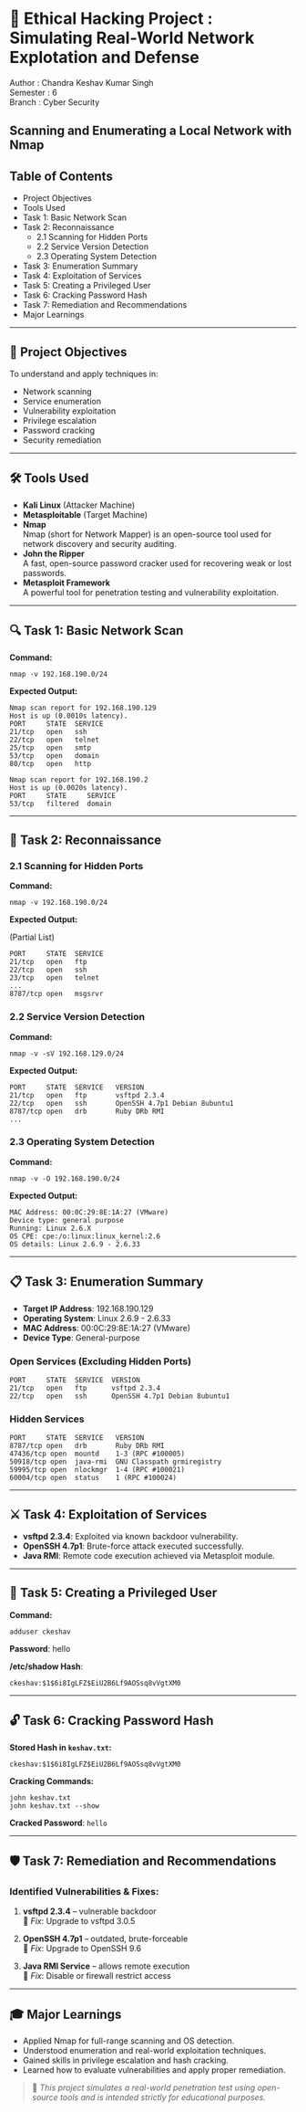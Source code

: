 # 🔐 Ethical Hacking Project : Simulating Real-World Network Explotation and Defense
Author : Chandra Keshav Kumar Singh  
Semester : 6  
Branch : Cyber Security  
## Scanning and Enumerating a Local Network with Nmap

## Table of Contents

- Project Objectives
- Tools Used
- Task 1: Basic Network Scan
- Task 2: Reconnaissance
  - 2.1 Scanning for Hidden Ports
  - 2.2 Service Version Detection
  - 2.3 Operating System Detection
- Task 3: Enumeration Summary
- Task 4: Exploitation of Services
- Task 5: Creating a Privileged User
- Task 6: Cracking Password Hash
- Task 7: Remediation and Recommendations
- Major Learnings

---

## 🎯 Project Objectives

To understand and apply techniques in:

- Network scanning
- Service enumeration
- Vulnerability exploitation
- Privilege escalation
- Password cracking
- Security remediation

---

## 🛠 Tools Used

- **Kali Linux** (Attacker Machine)
- **Metasploitable** (Target Machine)
- **Nmap**  
  Nmap (short for Network Mapper) is an open-source tool used for network discovery and security auditing.
- **John the Ripper**  
  A fast, open-source password cracker used for recovering weak or lost passwords.
- **Metasploit Framework**  
  A powerful tool for penetration testing and vulnerability exploitation.

---

## 🔍 Task 1: Basic Network Scan

**Command:**

```
nmap -v 192.168.190.0/24
```

**Expected Output:**

```
Nmap scan report for 192.168.190.129
Host is up (0.0010s latency).
PORT     STATE  SERVICE
21/tcp   open   ssh
22/tcp   open   telnet
25/tcp   open   smtp
53/tcp   open   domain
80/tcp   open   http

Nmap scan report for 192.168.190.2
Host is up (0.0020s latency).
PORT     STATE     SERVICE
53/tcp   filtered  domain
```

---

## 🧭 Task 2: Reconnaissance

### 2.1 Scanning for Hidden Ports

**Command:**

```
nmap -v 192.168.190.0/24
```

**Expected Output:**

(Partial List)

```
PORT     STATE  SERVICE
21/tcp   open   ftp
22/tcp   open   ssh
23/tcp   open   telnet
...
8787/tcp open   msgsrvr
```

### 2.2 Service Version Detection

**Command:**

```
nmap -v -sV 192.168.129.0/24
```

**Expected Output:**

```
PORT     STATE  SERVICE   VERSION
21/tcp   open   ftp       vsftpd 2.3.4
22/tcp   open   ssh       OpenSSH 4.7p1 Debian 8ubuntu1
8787/tcp open   drb       Ruby DRb RMI
...
```

### 2.3 Operating System Detection

**Command:**

```
nmap -v -O 192.168.190.0/24
```

**Expected Output:**

```
MAC Address: 00:0C:29:8E:1A:27 (VMware)
Device type: general purpose
Running: Linux 2.6.X
OS CPE: cpe:/o:linux:linux_kernel:2.6
OS details: Linux 2.6.9 - 2.6.33
```

---

## 📋 Task 3: Enumeration Summary

- **Target IP Address**: 192.168.190.129
- **Operating System**: Linux 2.6.9 - 2.6.33
- **MAC Address**: 00:0C:29:8E:1A:27 (VMware)
- **Device Type**: General-purpose

### Open Services (Excluding Hidden Ports)

```
PORT     STATE  SERVICE  VERSION
21/tcp   open   ftp      vsftpd 2.3.4
22/tcp   open   ssh      OpenSSH 4.7p1 Debian 8ubuntu1
```

### Hidden Services

```
PORT     STATE  SERVICE   VERSION
8787/tcp open   drb       Ruby DRb RMI
47436/tcp open  mountd    1-3 (RPC #100005)
50918/tcp open  java-rmi  GNU Classpath grmiregistry
59995/tcp open  nlockmgr  1-4 (RPC #100021)
60004/tcp open  status    1 (RPC #100024)
```

---

## ⚔️ Task 4: Exploitation of Services

- **vsftpd 2.3.4**: Exploited via known backdoor vulnerability.
- **OpenSSH 4.7p1**: Brute-force attack executed successfully.
- **Java RMI**: Remote code execution achieved via Metasploit module.

---

## 👤 Task 5: Creating a Privileged User

**Command:**

```
adduser ckeshav
```

**Password**: hello

**/etc/shadow Hash**:

```
ckeshav:$1$6i8IgLFZ$EiU2B6Lf9AOSsq8vVgtXM0
```

---

## 🔓 Task 6: Cracking Password Hash

**Stored Hash in `keshav.txt`:**

```
ckeshav:$1$6i8IgLFZ$EiU2B6Lf9AOSsq8vVgtXM0
```

**Cracking Commands:**

```
john keshav.txt
john keshav.txt --show
```

**Cracked Password**: `hello`

---

## 🛡️ Task 7: Remediation and Recommendations

### Identified Vulnerabilities & Fixes:

1. **vsftpd 2.3.4** – vulnerable backdoor  
   🔧 *Fix*: Upgrade to vsftpd 3.0.5

2. **OpenSSH 4.7p1** – outdated, brute-forceable  
   🔧 *Fix*: Upgrade to OpenSSH 9.6

3. **Java RMI Service** – allows remote execution  
   🔧 *Fix*: Disable or firewall restrict access

---

## 🎓 Major Learnings

- Applied Nmap for full-range scanning and OS detection.
- Understood enumeration and real-world exploitation techniques.
- Gained skills in privilege escalation and hash cracking.
- Learned how to evaluate vulnerabilities and apply proper remediation.

> 📘 *This project simulates a real-world penetration test using open-source tools and is intended strictly for educational purposes.*
